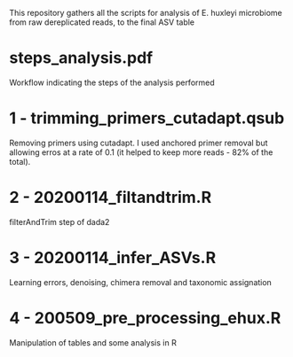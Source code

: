 This repository gathers all the scripts for analysis of E. huxleyi microbiome from raw dereplicated reads, to the final ASV table

# steps_analysis.pdf
Workflow indicating the steps of the analysis performed

# 1 - trimming_primers_cutadapt.qsub

Removing primers using cutadapt. I used anchored primer removal but allowing erros at a rate of 0.1 (it helped to keep more reads - 82% of the total). 

# 2 - 20200114_filtandtrim.R
filterAndTrim step of dada2

# 3 - 20200114_infer_ASVs.R
Learning errors, denoising, chimera removal and taxonomic assignation

# 4 - 200509_pre_processing_ehux.R
Manipulation of tables and some analysis in R
